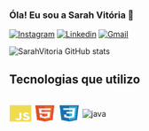 ### Óla! Eu sou a Sarah Vitória 🚀

[![Instagram](https://img.shields.io/badge/Instagram-E4405F?style=for-the-badge&logo=instagram&logoColor=white)](https://www.instagram.com/codeup.ufrb/)
[![Linkedin](https://img.shields.io/badge/LinkedIn-0077B5?style=for-the-badge&logo=linkedin&logoColor=white)](https://www.linkedin.com/in/sarah-vitoria/)
[![Gmail](https://img.shields.io/badge/Gmail-D14836?style=for-the-badge&logo=gmail&logoColor=white)](vsarah178@gmail.com)

![SarahVitoria GitHub stats](https://github-readme-stats.vercel.app/api?username=saarahvitoria&show_icons=true&theme=tokyonight)

## Tecnologias que utilizo 
<div style="display: inline_block"><br>
  <img align="center" alt="Js" height="30" width="40" src="https://raw.githubusercontent.com/devicons/devicon/master/icons/javascript/javascript-plain.svg">
  <img align="center" alt="HTML5" height="30" width="40" src="https://raw.githubusercontent.com/devicons/devicon/master/icons/html5/html5-original.svg">
<img align="center" alt="CSS" height="30" width="40" src="https://raw.githubusercontent.com/devicons/devicon/master/icons/css3/css3-original.svg">
<img align="center" alt="java" height="30" width="40" src="https://raw.githubusercontent.com/jmnote/z-icons/master/svg/java.svg">
  
</div>
